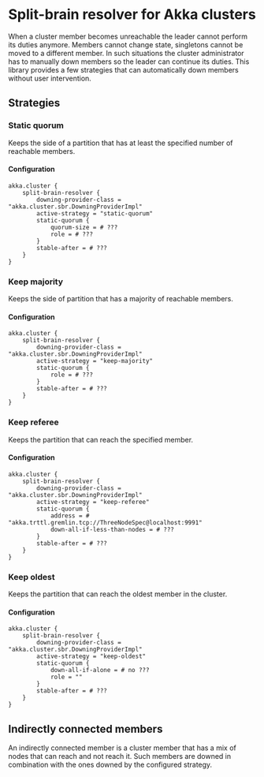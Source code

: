 # Split-brain resolver for Akka clusters

When a cluster member becomes unreachable the leader cannot perform its 
duties anymore. Members cannot change state, singletons cannot be moved
to a different member. In such situations the cluster administrator has
to manually down members so the leader can continue its duties. This 
library provides a few strategies that can automatically down members 
without user intervention.

## Strategies

### Static quorum
Keeps the side of a partition that has at least the specified number of reachable members.

#### Configuration
```
akka.cluster {
    split-brain-resolver {
        downing-provider-class = "akka.cluster.sbr.DowningProviderImpl"
        active-strategy = "static-quorum"
        static-quorum {
            quorum-size = # ???
            role = # ???
        }
        stable-after = # ???
    }
}
```

### Keep majority
Keeps the side of partition that has a majority of reachable members.

#### Configuration
```
akka.cluster {
    split-brain-resolver {
        downing-provider-class = "akka.cluster.sbr.DowningProviderImpl"
        active-strategy = "keep-majority"
        static-quorum {
            role = # ???
        }
        stable-after = # ???
    }
}
```

### Keep referee
Keeps the partition that can reach the specified member.

#### Configuration
```
akka.cluster {
    split-brain-resolver {
        downing-provider-class = "akka.cluster.sbr.DowningProviderImpl"
        active-strategy = "keep-referee"
        static-quorum {
            address = # "akka.trttl.gremlin.tcp://ThreeNodeSpec@localhost:9991"
            down-all-if-less-than-nodes = # ???
        }
        stable-after = # ???
    }
}
```

### Keep oldest
Keeps the partition that can reach the oldest member in the cluster.

#### Configuration

```
akka.cluster {
    split-brain-resolver {
        downing-provider-class = "akka.cluster.sbr.DowningProviderImpl"
        active-strategy = "keep-oldest"
        static-quorum {
            down-all-if-alone = # no ???
            role = ""
        }
        stable-after = # ???
    }
}
```

## Indirectly connected members
An indirectly connected member is a cluster member that has a mix of nodes
that can reach and not reach it. Such members are downed in combination 
with the ones downed by the configured strategy.